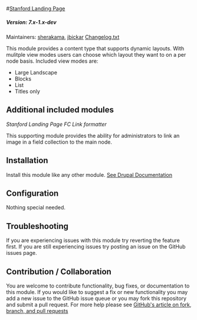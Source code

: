 #[Stanford Landing Page](https://github.com/SU-SWS/stanford_landing_page)
##### Version: 7.x-1.x-dev

Maintainers: [sherakama](https://github.com/sherakama), [jbickar](https://github.com/jbickar)
[Changelog.txt](CHANGELOG.txt)

This module provides a content type that supports dynamic layouts. With mulitple view modes users can choose which layout they want to on a per node basis. Included view modes are:

* Large Landscape
* Blocks
* List
* Titles only

Additional included modules
---

*Stanford Landing Page FC Link formatter*

This supporting module provides the ability for administrators to link an image in a field collection to the main node.


Installation
---

Install this module like any other module. [See Drupal Documentation](https://drupal.org/documentation/install/modules-themes/modules-7)

Configuration
---

Nothing special needed.

Troubleshooting
---

If you are experiencing issues with this module try reverting the feature first. If you are still experiencing issues try posting an issue on the GitHub issues page.

Contribution / Collaboration
---

You are welcome to contribute functionality, bug fixes, or documentation to this module. If you would like to suggest a fix or new functionality you may add a new issue to the GitHub issue queue or you may fork this repository and submit a pull request. For more help please see [GitHub's article on fork, branch, and pull requests](https://help.github.com/articles/using-pull-requests)
